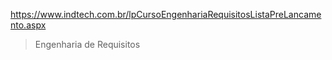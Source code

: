 https://www.indtech.com.br/lpCursoEngenhariaRequisitosListaPreLancamento.aspx
> Engenharia de Requisitos
<!--stackedit_data:
eyJoaXN0b3J5IjpbLTEwNzk5MTY5NDhdfQ==
-->